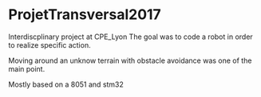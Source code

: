 # ProjetTransversal2017

Interdiscplinary project at CPE_Lyon
The goal was to code a robot in order to realize specific action. 

Moving around an unknow terrain with obstacle avoidance was one of the main point.

Mostly based on a 8051 and stm32
